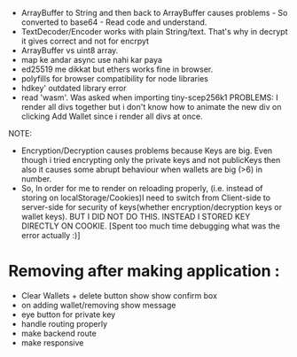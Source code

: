 - ArrayBuffer to String and then back to ArrayBuffer causes problems - So converted to base64 - Read code and understand.
- TextDecoder/Encoder works with plain String/text. That's why in decrypt it gives correct and not for encrpyt
- ArrayBuffer vs uint8 array.
- map ke andar async use nahi kar paya
- ed25519 me dikkat but ethers works fine in browser.
- polyfills for browser compatibility for node libraries
- hdkey' outdated library error
- read 'wasm'. Was asked when importing tiny-scep256k1
PROBLEMS:
I render all divs together but i don't know how to animate the new div on clicking Add Wallet since i render all divs at once.

NOTE: 
- Encryption/Decryption causes problems because Keys are big. Even though i tried encrypting only the private keys and not publicKeys then also it causes some abrupt behaviour when wallets are big (>6) in number.
- So, In order for me to render on reloading properly, (i.e. instead of storing on localStorage/Cookies)I need to switch from Client-side to server-side for security of keys(whether encryption/decryption keys or wallet keys).
BUT I DID NOT DO THIS. INSTEAD I STORED KEY DIRECTLY ON COOKIE.
[Spent too much time debugging what was the error actually :)]

# Removing after making application :
- Clear Wallets + delete button show show confirm box
- on adding wallet/removing show message 
- eye button for private key
- handle routing properly
- make backend route
- make responsive